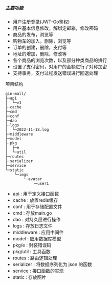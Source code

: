 ##### 主要功能

- 用户注册登录(JWT-Go鉴权)
- 用户基本信息修改，解绑定邮箱，修改密码
- 商品的发布，浏览等
- 购物车的加入，删除，浏览等
- 订单的创建，删除，支付等
- 地址的增加，删除，修改等
- 各个商品的浏览次数，以及部分种类商品的排行
- 设置了支付密码，对用户的金额进行了对称加密
- 支持事务，支付过程发送错误进行回退处理



项目结构



```
gin-mall/
├─api
│  └─v1
├─cache
├─cmd
├─conf
├─dao
├─logs
│  └─2022-11-18.log
├─middleware
├─model
├─pkg
│  ├─e
│  └─util
├─routes
├─serializer
├─service
└─static
    └─imgs
        └─avatar
            └─user1

```





- api : 用于定义接口函数
- cache : 放置redis缓存
- conf : 用于存储配置文件
- cmd : 存放main.go
- dao : 对持久层进行操作
- logs : 存放日志文件
- middleware : 应用中间件
- model : 应用数据库模型
- pkg/e : 封装错误码
- pkg/util : 工具函数
- routes : 路由逻辑处理
- serializer : 将数据序列化为 json 的函数
- service : 接口函数的实现
- static : 存放图片